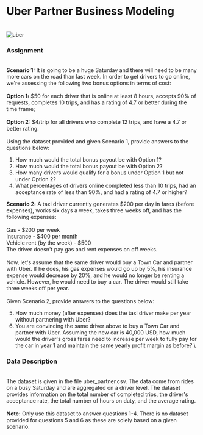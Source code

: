 # Uber Partner Business Modeling
\
![uber](https://github.com/manujsinghwal/uber-partner-business-modeling/assets/40256851/c3a37a53-5866-4837-baef-81999bcd1664)

### Assignment
\
**Scenario 1:** It is going to be a huge Saturday and there will need to be many more cars on the road than last week. In order to get drivers to go online, we're assessing the following two bonus options in terms of cost:
\
\
**Option 1:** $50 for each driver that is online at least 8 hours, accepts 90% of requests, completes 10 trips, and has a rating of 4.7 or better during the time frame;
\
\
**Option 2:** $4/trip for all drivers who complete 12 trips, and have a 4.7 or better rating.
\
\
Using the dataset provided and given Scenario 1, provide answers to the questions below:

1. How much would the total bonus payout be with Option 1?
2. How much would the total bonus payout be with Option 2?
3. How many drivers would qualify for a bonus under Option 1 but not under Option 2?
4. What percentages of drivers online completed less than 10 trips, had an acceptance rate of less than 90%, and had a rating of 4.7 or higher?

**Scenario 2:** A taxi driver currently generates $200 per day in fares (before expenses), works six days a week, takes three weeks off, and has the following expenses:
\
\
Gas - $200 per week
\
Insurance - $400 per month
\
Vehicle rent (by the week) - $500
\
The driver doesn't pay gas and rent expenses on off weeks.
\
\
Now, let's assume that the same driver would buy a Town Car and partner with Uber. If he does, his gas expenses would go up by 5%, his insurance expense would decrease by 20%, and he would no longer be renting a vehicle. However, he would need to buy a car. The driver would still take three weeks off per year.
\
\
Given Scenario 2, provide answers to the questions below:

5. How much money (after expenses) does the taxi driver make per year without partnering with Uber?
6. You are convincing the same driver above to buy a Town Car and partner with Uber. Assuming the new car is 40,000 USD, how much would the driver's gross fares need to increase per week to fully pay for the car in year 1 and maintain the same yearly profit margin as before?
\
### Data Description
\
The dataset is given in the file uber_partner.csv. The data come from rides on a busy Saturday and are aggregated on a driver level. The dataset provides information on the total number of completed trips, the driver's acceptance rate, the total number of hours on duty, and the average rating.
\
\
**Note:** Only use this dataset to answer questions 1-4. There is no dataset provided for questions 5 and 6 as these are solely based on a given scenario.

